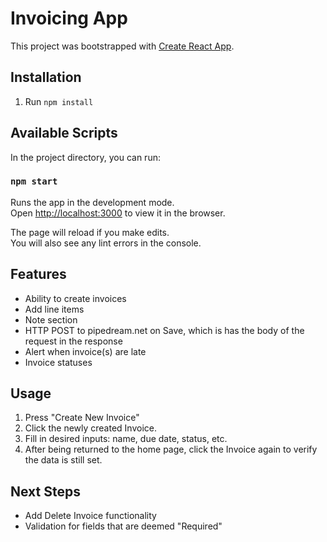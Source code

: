 # Invoicing App

This project was bootstrapped with [Create React App](https://github.com/facebook/create-react-app).

## Installation

1. Run `npm install`

## Available Scripts

In the project directory, you can run:

### `npm start`

Runs the app in the development mode.\
Open [http://localhost:3000](http://localhost:3000) to view it in the browser.

The page will reload if you make edits.\
You will also see any lint errors in the console.

## Features

- Ability to create invoices
- Add line items
- Note section
- HTTP POST to pipedream.net on Save, which is has the body of the request in the response
- Alert when invoice(s) are late
- Invoice statuses

## Usage

1. Press "Create New Invoice"
2. Click the newly created Invoice.
3. Fill in desired inputs: name, due date, status, etc.
4. After being returned to the home page, click the Invoice again to verify the data is still set.

## Next Steps

- Add Delete Invoice functionality
- Validation for fields that are deemed "Required"
